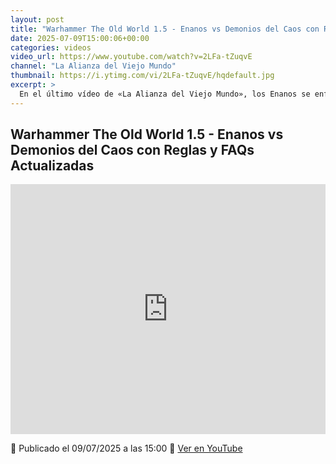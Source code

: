 ```yaml
---
layout: post
title: "Warhammer The Old World 1.5 - Enanos vs Demonios del Caos con Reglas y FAQs Actualizadas"
date: 2025-07-09T15:00:06+00:00
categories: videos
video_url: https://www.youtube.com/watch?v=2LFa-tZuqvE
channel: "La Alianza del Viejo Mundo"
thumbnail: https://i.ytimg.com/vi/2LFa-tZuqvE/hqdefault.jpg
excerpt: >
  En el último vídeo de «La Alianza del Viejo Mundo», los Enanos se enfrentan a los Demonios del Caos en una épica batalla utilizando las reglas y FAQs más recientes de Warhammer The Old World. Este emocionante enfrentamiento ofrece a los aficionados una oportunidad única para ver cómo las actualizaciones afectan la dinámica del juego.
---
```


## Warhammer The Old World 1.5 - Enanos vs Demonios del Caos con Reglas y FAQs Actualizadas

<iframe width="100%" height="400" src="https://www.youtube.com/embed/2LFa-tZuqvE" frameborder="0" allowfullscreen></iframe>

📅 Publicado el 09/07/2025 a las 15:00
🔗 [Ver en YouTube](https://www.youtube.com/watch?v=2LFa-tZuqvE)
